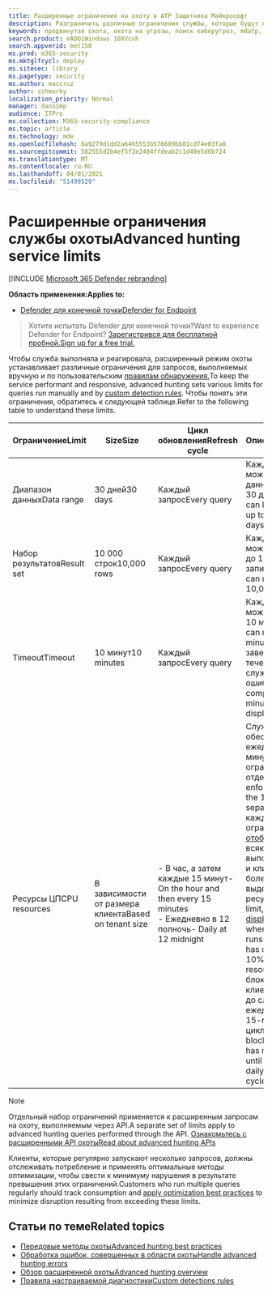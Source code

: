 ```yaml
---
title: Расширенные ограничения на охоту в ATP Защитника Майкрософт
description: Разграничить различные ограничения службы, которые будут поддерживать отзывчивость передовой службы охоты
keywords: продвинутая охота, охота на угрозы, поиск киберугроз, mdatp, microsoft defender atp, wdatp, поиск, запрос, телеметрия, схема, кусто, ограничение ЦП, ограничение запросов, ресурсы, максимальные результаты
search.product: eADQiWindows 10XVcnh
search.appverid: met150
ms.prod: m365-security
ms.mktglfcycl: deploy
ms.sitesec: library
ms.pagetype: security
ms.author: maccruz
author: schmurky
localization_priority: Normal
manager: dansimp
audience: ITPro
ms.collection: M365-security-compliance
ms.topic: article
ms.technology: mde
ms.openlocfilehash: 8a9279d1dd2a6465553b576609bb81cdf4e03fa0
ms.sourcegitcommit: 582555d2b4ef5f2e2494ffdeab2c1d49e5d6b724
ms.translationtype: MT
ms.contentlocale: ru-RU
ms.lasthandoff: 04/01/2021
ms.locfileid: "51499529"
---
```

# <a name="advanced-hunting-service-limits"></a><span data-ttu-id="d5536-104">Расширенные ограничения службы охоты</span><span class="sxs-lookup"><span data-stu-id="d5536-104">Advanced hunting service limits</span></span>

[!INCLUDE [Microsoft 365 Defender rebranding](../../includes/microsoft-defender.md)]

<span data-ttu-id="d5536-105">**Область применения:**</span><span class="sxs-lookup"><span data-stu-id="d5536-105">**Applies to:**</span></span>
- [<span data-ttu-id="d5536-106">Defender для конечной точки</span><span class="sxs-lookup"><span data-stu-id="d5536-106">Defender for Endpoint</span></span>](https://go.microsoft.com/fwlink/?linkid=2154037)

><span data-ttu-id="d5536-107">Хотите испытать Defender для конечной точки?</span><span class="sxs-lookup"><span data-stu-id="d5536-107">Want to experience Defender for Endpoint?</span></span> [<span data-ttu-id="d5536-108">Зарегистрився для бесплатной пробной.</span><span class="sxs-lookup"><span data-stu-id="d5536-108">Sign up for a free trial.</span></span>](https://www.microsoft.com/microsoft-365/windows/microsoft-defender-atp?ocid=docs-wdatp-advancedhunting-abovefoldlink)

<span data-ttu-id="d5536-109">Чтобы служба выполняла и реагировала, расширенный режим охоты устанавливает различные ограничения для запросов, выполняемых вручную и по пользовательским [правилам обнаружения.](custom-detection-rules.md)</span><span class="sxs-lookup"><span data-stu-id="d5536-109">To keep the service performant and responsive, advanced hunting sets various limits for queries run manually and by [custom detection rules](custom-detection-rules.md).</span></span> <span data-ttu-id="d5536-110">Чтобы понять эти ограничения, обратитесь к следующей таблице.</span><span class="sxs-lookup"><span data-stu-id="d5536-110">Refer to the following table to understand these limits.</span></span>

| <span data-ttu-id="d5536-111">Ограничение</span><span class="sxs-lookup"><span data-stu-id="d5536-111">Limit</span></span> | <span data-ttu-id="d5536-112">Size</span><span class="sxs-lookup"><span data-stu-id="d5536-112">Size</span></span> | <span data-ttu-id="d5536-113">Цикл обновления</span><span class="sxs-lookup"><span data-stu-id="d5536-113">Refresh cycle</span></span> | <span data-ttu-id="d5536-114">Описание</span><span class="sxs-lookup"><span data-stu-id="d5536-114">Description</span></span> |
|--|--|--|--|
| <span data-ttu-id="d5536-115">Диапазон данных</span><span class="sxs-lookup"><span data-stu-id="d5536-115">Data range</span></span> | <span data-ttu-id="d5536-116">30 дней</span><span class="sxs-lookup"><span data-stu-id="d5536-116">30 days</span></span> | <span data-ttu-id="d5536-117">Каждый запрос</span><span class="sxs-lookup"><span data-stu-id="d5536-117">Every query</span></span> | <span data-ttu-id="d5536-118">Каждый запрос может искать данные за последние 30 дней.</span><span class="sxs-lookup"><span data-stu-id="d5536-118">Each query can look up data from up to the past 30 days.</span></span> |
| <span data-ttu-id="d5536-119">Набор результатов</span><span class="sxs-lookup"><span data-stu-id="d5536-119">Result set</span></span> | <span data-ttu-id="d5536-120">10 000 строк</span><span class="sxs-lookup"><span data-stu-id="d5536-120">10,000 rows</span></span> | <span data-ttu-id="d5536-121">Каждый запрос</span><span class="sxs-lookup"><span data-stu-id="d5536-121">Every query</span></span> | <span data-ttu-id="d5536-122">Каждый запрос может возвращать до 10 000 записей.</span><span class="sxs-lookup"><span data-stu-id="d5536-122">Each query can return up to 10,000 records.</span></span> |
| <span data-ttu-id="d5536-123">Timeout</span><span class="sxs-lookup"><span data-stu-id="d5536-123">Timeout</span></span> | <span data-ttu-id="d5536-124">10 минут</span><span class="sxs-lookup"><span data-stu-id="d5536-124">10 minutes</span></span> | <span data-ttu-id="d5536-125">Каждый запрос</span><span class="sxs-lookup"><span data-stu-id="d5536-125">Every query</span></span> | <span data-ttu-id="d5536-126">Каждый запрос может работать до 10 минут.</span><span class="sxs-lookup"><span data-stu-id="d5536-126">Each query can run for up to 10 minutes.</span></span> <span data-ttu-id="d5536-127">Если он не завершится в течение 10 минут, служба отображает ошибку.</span><span class="sxs-lookup"><span data-stu-id="d5536-127">If it does not complete within 10 minutes, the service displays an error.</span></span>
| <span data-ttu-id="d5536-128">Ресурсы ЦП</span><span class="sxs-lookup"><span data-stu-id="d5536-128">CPU resources</span></span> | <span data-ttu-id="d5536-129">В зависимости от размера клиента</span><span class="sxs-lookup"><span data-stu-id="d5536-129">Based on tenant size</span></span> | <span data-ttu-id="d5536-130">- В час, а затем каждые 15 минут</span><span class="sxs-lookup"><span data-stu-id="d5536-130">- On the hour and then every 15 minutes</span></span><br><span data-ttu-id="d5536-131">- Ежедневно в 12 полночь</span><span class="sxs-lookup"><span data-stu-id="d5536-131">- Daily at 12 midnight</span></span> | <span data-ttu-id="d5536-132">Служба обеспечивает ежедневное и 15-минутное ограничение отдельно.</span><span class="sxs-lookup"><span data-stu-id="d5536-132">The service enforces the daily and the 15-minute limit separately.</span></span> <span data-ttu-id="d5536-133">Для каждого ограничения портал [отображает](advanced-hunting-errors.md) ошибку всякий раз, когда выполняется запрос, и клиент потребляет более 10% выделенных ресурсов.</span><span class="sxs-lookup"><span data-stu-id="d5536-133">For each limit, the [portal displays an error](advanced-hunting-errors.md) whenever a query runs and the tenant has consumed over 10% of allocated resources.</span></span> <span data-ttu-id="d5536-134">Запросы блокируют, если клиент достиг 100% до следующего ежедневного или 15-минутного цикла.</span><span class="sxs-lookup"><span data-stu-id="d5536-134">Queries are blocked if the tenant has reached 100% until after the next daily or 15-minute cycle.</span></span> |

>[!NOTE] 
><span data-ttu-id="d5536-135">Отдельный набор ограничений применяется к расширенным запросам на охоту, выполняемым через API.</span><span class="sxs-lookup"><span data-stu-id="d5536-135">A separate set of limits apply to advanced hunting queries performed through the API.</span></span> [<span data-ttu-id="d5536-136">Ознакомьтесь с расширенными API охоты</span><span class="sxs-lookup"><span data-stu-id="d5536-136">Read about advanced hunting APIs</span></span>](run-advanced-query-api.md)

<span data-ttu-id="d5536-137">Клиенты, которые регулярно запускают [](advanced-hunting-best-practices.md) несколько запросов, должны отслеживать потребление и применять оптимальные методы оптимизации, чтобы свести к минимуму нарушения в результате превышения этих ограничений.</span><span class="sxs-lookup"><span data-stu-id="d5536-137">Customers who run multiple queries regularly should track consumption and [apply optimization best practices](advanced-hunting-best-practices.md) to minimize disruption resulting from exceeding these limits.</span></span>

## <a name="related-topics"></a><span data-ttu-id="d5536-138">Статьи по теме</span><span class="sxs-lookup"><span data-stu-id="d5536-138">Related topics</span></span>

- [<span data-ttu-id="d5536-139">Передовые методы охоты</span><span class="sxs-lookup"><span data-stu-id="d5536-139">Advanced hunting best practices</span></span>](advanced-hunting-best-practices.md)
- [<span data-ttu-id="d5536-140">Обработка ошибок, совершенных в области охоты</span><span class="sxs-lookup"><span data-stu-id="d5536-140">Handle advanced hunting errors</span></span>](advanced-hunting-errors.md)
- [<span data-ttu-id="d5536-141">Обзор расширенной охоты</span><span class="sxs-lookup"><span data-stu-id="d5536-141">Advanced hunting overview</span></span>](advanced-hunting-overview.md)
- [<span data-ttu-id="d5536-142">Правила настраиваемой диагностики</span><span class="sxs-lookup"><span data-stu-id="d5536-142">Custom detections rules</span></span>](custom-detection-rules.md)
